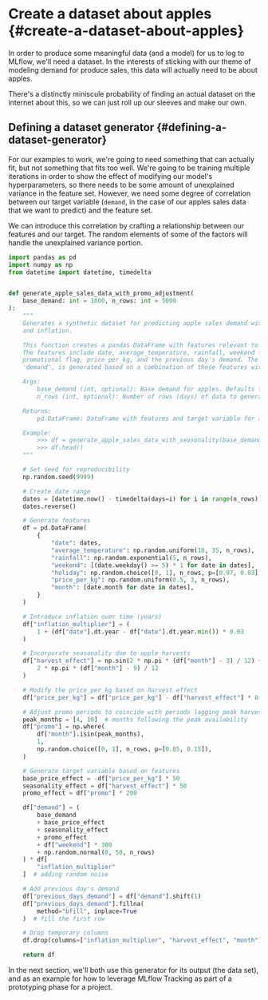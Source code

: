 # Create a dataset about apples {#create-a-dataset-about-apples}

In order to produce some meaningful data (and a model) for us to log to
MLflow, we'll need a dataset. In the interests of sticking with our
theme of modeling demand for produce sales, this data will actually need
to be about apples.

There's a distinctly miniscule probability of finding an actual dataset
on the internet about this, so we can just roll up our sleeves and make
our own.

## Defining a dataset generator {#defining-a-dataset-generator}

For our examples to work, we're going to need something that can
actually fit, but not something that fits too well. We're going to be
training multiple iterations in order to show the effect of modifying
our model's hyperparameters, so there needs to be some amount of
unexplained variance in the feature set. However, we need some degree of
correlation between our target variable (`demand`, in the case of our
apples sales data that we want to predict) and the feature set.

We can introduce this correlation by crafting a relationship between our
features and our target. The random elements of some of the factors will
handle the unexplained variance portion.

<div class="code-section" markdown="1">

~~~ python
import pandas as pd
import numpy as np
from datetime import datetime, timedelta


def generate_apple_sales_data_with_promo_adjustment(
    base_demand: int = 1000, n_rows: int = 5000
):
    """
    Generates a synthetic dataset for predicting apple sales demand with seasonality
    and inflation.

    This function creates a pandas DataFrame with features relevant to apple sales.
    The features include date, average_temperature, rainfall, weekend flag, holiday flag,
    promotional flag, price_per_kg, and the previous day's demand. The target variable,
    'demand', is generated based on a combination of these features with some added noise.

    Args:
        base_demand (int, optional): Base demand for apples. Defaults to 1000.
        n_rows (int, optional): Number of rows (days) of data to generate. Defaults to 5000.

    Returns:
        pd.DataFrame: DataFrame with features and target variable for apple sales prediction.

    Example:
        >>> df = generate_apple_sales_data_with_seasonality(base_demand=1200, n_rows=6000)
        >>> df.head()
    """

    # Set seed for reproducibility
    np.random.seed(9999)

    # Create date range
    dates = [datetime.now() - timedelta(days=i) for i in range(n_rows)]
    dates.reverse()

    # Generate features
    df = pd.DataFrame(
        {
            "date": dates,
            "average_temperature": np.random.uniform(10, 35, n_rows),
            "rainfall": np.random.exponential(5, n_rows),
            "weekend": [(date.weekday() >= 5) * 1 for date in dates],
            "holiday": np.random.choice([0, 1], n_rows, p=[0.97, 0.03]),
            "price_per_kg": np.random.uniform(0.5, 3, n_rows),
            "month": [date.month for date in dates],
        }
    )

    # Introduce inflation over time (years)
    df["inflation_multiplier"] = (
        1 + (df["date"].dt.year - df["date"].dt.year.min()) * 0.03
    )

    # Incorporate seasonality due to apple harvests
    df["harvest_effect"] = np.sin(2 * np.pi * (df["month"] - 3) / 12) + np.sin(
        2 * np.pi * (df["month"] - 9) / 12
    )

    # Modify the price_per_kg based on harvest effect
    df["price_per_kg"] = df["price_per_kg"] - df["harvest_effect"] * 0.5

    # Adjust promo periods to coincide with periods lagging peak harvest by 1 month
    peak_months = [4, 10]  # months following the peak availability
    df["promo"] = np.where(
        df["month"].isin(peak_months),
        1,
        np.random.choice([0, 1], n_rows, p=[0.85, 0.15]),
    )

    # Generate target variable based on features
    base_price_effect = -df["price_per_kg"] * 50
    seasonality_effect = df["harvest_effect"] * 50
    promo_effect = df["promo"] * 200

    df["demand"] = (
        base_demand
        + base_price_effect
        + seasonality_effect
        + promo_effect
        + df["weekend"] * 300
        + np.random.normal(0, 50, n_rows)
    ) * df[
        "inflation_multiplier"
    ]  # adding random noise

    # Add previous day's demand
    df["previous_days_demand"] = df["demand"].shift(1)
    df["previous_days_demand"].fillna(
        method="bfill", inplace=True
    )  # fill the first row

    # Drop temporary columns
    df.drop(columns=["inflation_multiplier", "harvest_effect", "month"], inplace=True)

    return df
~~~

</div>

In the next section, we'll both use this generator for its output (the
data set), and as an example for how to leverage MLflow Tracking as part
of a prototyping phase for a project.
